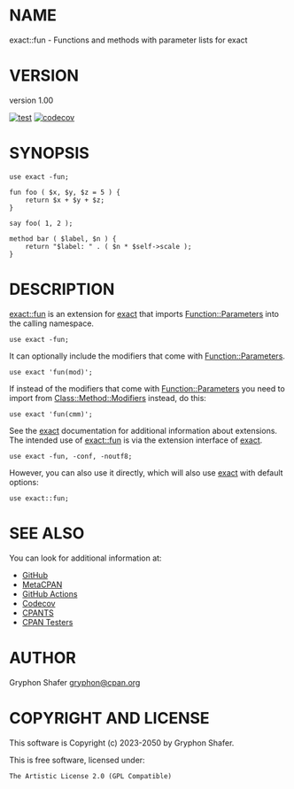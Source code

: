 # NAME

exact::fun - Functions and methods with parameter lists for exact

# VERSION

version 1.00

[![test](https://github.com/gryphonshafer/exact-fun/workflows/test/badge.svg)](https://github.com/gryphonshafer/exact-fun/actions?query=workflow%3Atest)
[![codecov](https://codecov.io/gh/gryphonshafer/exact-fun/graph/badge.svg)](https://codecov.io/gh/gryphonshafer/exact-fun)

# SYNOPSIS

    use exact -fun;

    fun foo ( $x, $y, $z = 5 ) {
        return $x + $y + $z;
    }

    say foo( 1, 2 );

    method bar ( $label, $n ) {
        return "$label: " . ( $n * $self->scale );
    }

# DESCRIPTION

[exact::fun](https://metacpan.org/pod/exact%3A%3Afun) is an extension for [exact](https://metacpan.org/pod/exact) that imports [Function::Parameters](https://metacpan.org/pod/Function%3A%3AParameters)
into the calling namespace.

    use exact -fun;

It can optionally include the modifiers that come with [Function::Parameters](https://metacpan.org/pod/Function%3A%3AParameters).

    use exact 'fun(mod)';

If instead of the modifiers that come with [Function::Parameters](https://metacpan.org/pod/Function%3A%3AParameters) you need to
import from [Class::Method::Modifiers](https://metacpan.org/pod/Class%3A%3AMethod%3A%3AModifiers) instead, do this:

    use exact 'fun(cmm)';

See the [exact](https://metacpan.org/pod/exact) documentation for additional information about
extensions. The intended use of [exact::fun](https://metacpan.org/pod/exact%3A%3Afun) is via the extension interface
of [exact](https://metacpan.org/pod/exact).

    use exact -fun, -conf, -noutf8;

However, you can also use it directly, which will also use [exact](https://metacpan.org/pod/exact) with
default options:

    use exact::fun;

# SEE ALSO

You can look for additional information at:

- [GitHub](https://github.com/gryphonshafer/exact-fun)
- [MetaCPAN](https://metacpan.org/pod/exact::fun)
- [GitHub Actions](https://github.com/gryphonshafer/exact-fun/actions)
- [Codecov](https://codecov.io/gh/gryphonshafer/exact-fun)
- [CPANTS](http://cpants.cpanauthors.org/dist/exact-fun)
- [CPAN Testers](http://www.cpantesters.org/distro/D/exact-fun.html)

# AUTHOR

Gryphon Shafer <gryphon@cpan.org>

# COPYRIGHT AND LICENSE

This software is Copyright (c) 2023-2050 by Gryphon Shafer.

This is free software, licensed under:

    The Artistic License 2.0 (GPL Compatible)

